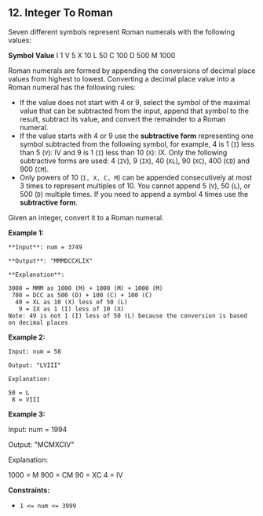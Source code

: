 ## 12. Integer To Roman

Seven different symbols represent Roman numerals with the following values:

**Symbol**	**Value**
I	1
V	5
X	10
L	50
C	100
D	500
M	1000

Roman numerals are formed by appending the conversions of decimal place values from highest to lowest. Converting a decimal place value into a Roman numeral has the following rules:

- If the value does not start with 4 or 9, select the symbol of the maximal value that can be subtracted from the input, append that symbol to the result, subtract its value, and convert the remainder to a Roman numeral.
- If the value starts with 4 or 9 use the **subtractive form** representing one symbol subtracted from the following symbol, for example, 4 is 1 (`I`) less than 5 (`V`): IV and 9 is 1 (`I`) less than 10 (`X`): IX. Only the following subtractive forms are used: 4 (`IV`), 9 (`IX`), 40 (`XL`), 90 (`XC`), 400 (`CD`) and 900 (`CM`).
- Only powers of 10 (`I, X, C, M`) can be appended consecutively at most 3 times to represent multiples of 10. You cannot append 5 (`V`), 50 (`L`), or 500 (`D`) multiple times. If you need to append a symbol 4 times use the **subtractive form**.

Given an integer, convert it to a Roman numeral.

 

**Example 1:**
```
**Input**: num = 3749

**Output**: "MMMDCCXLIX"

**Explanation**:

3000 = MMM as 1000 (M) + 1000 (M) + 1000 (M)
 700 = DCC as 500 (D) + 100 (C) + 100 (C)
  40 = XL as 10 (X) less of 50 (L)
   9 = IX as 1 (I) less of 10 (X)
Note: 49 is not 1 (I) less of 50 (L) because the conversion is based on decimal places
```
**Example 2:**
```
Input: num = 58

Output: "LVIII"

Explanation:

50 = L
 8 = VIII
```
**Example 3:**

Input: num = 1994

Output: "MCMXCIV"

Explanation:

1000 = M
 900 = CM
  90 = XC
   4 = IV
 

**Constraints:**

- `1 <= num <= 3999`